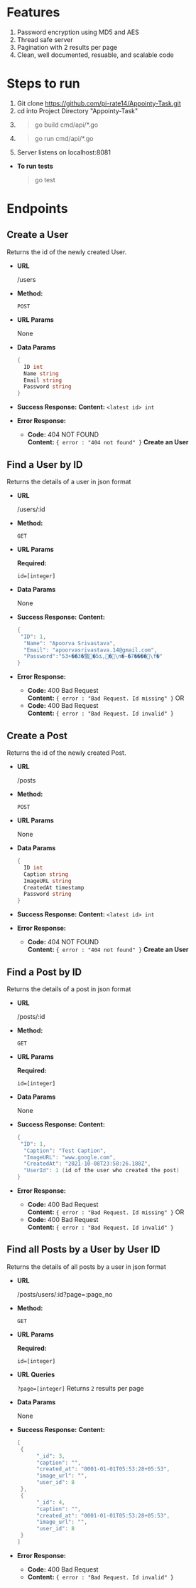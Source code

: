 # Features

1. Password encryption using MD5 and AES
2. Thread safe server
3. Pagination with 2 results per page
4. Clean, well documented, resuable, and scalable code

# Steps to run

1. Git clone https://github.com/pi-rate14/Appointy-Task.git
2. cd into Project Directory "Appointy-Task"
3. > go build cmd/api/\*.go
4. > go run cmd/api/\*.go
5. Server listens on localhost:8081

- **To run tests**
  > go test

# Endpoints

## **Create a User**

Returns the id of the newly created User.

- **URL**

  /users

- **Method:**

  `POST`

- **URL Params**

  None

- **Data Params**
  ```go
  {
  	ID int
  	Name string
  	Email string
  	Password string
  }
  ```
- **Success Response:**
  **Content:** `<latest id> int`

- **Error Response:**

  - **Code:** 404 NOT FOUND <br />
    **Content:** `{ error : "404 not found" }`
    **Create an User**

## **Find a User by ID**

Returns the details of a user in json format

- **URL**

  /users/:id

- **Method:**

  `GET`

- **URL Params**

  **Required:**

  `id=[integer]`

- **Data Params**

  None

- **Success Response:**
  **Content:**
  ```go
  {
   "ID": 1,
  	"Name": "Apoorva Srivastava",
  	"Email": "apoorvasrivastava.14@gmail.com",
  	"Password":"53+��3�蟼�ݎ5,�\n�~�7����޷\f�"
  }
  ```
- **Error Response:**

  - **Code:** 400 Bad Request <br />
    **Content:** `{ error : "Bad Request. Id missing" }`
    OR
  - **Code:** 400 Bad Request <br />
    **Content:** `{ error : "Bad Request. Id invalid" }`

## **Create a Post**

Returns the id of the newly created Post.

- **URL**

  /posts

- **Method:**

  `POST`

- **URL Params**

  None

- **Data Params**
  ```go
  {
  	ID int
  	Caption string
  	ImageURL string
  	CreatedAt timestamp
  	Password string
  }
  ```
- **Success Response:**
  **Content:** `<latest id> int`

- **Error Response:**

  - **Code:** 404 NOT FOUND <br />
    **Content:** `{ error : "404 not found" }`
    **Create an User**

## **Find a Post by ID**

Returns the details of a post in json format

- **URL**

  /posts/:id

- **Method:**

  `GET`

- **URL Params**

  **Required:**

  `id=[integer]`

- **Data Params**

  None

- **Success Response:**
  **Content:**
  ```go
  {
   "ID": 1,
  	"Caption": "Test Caption",
  	"ImageURL": "www.google.com",
  	"CreatedAt": "2021-10-08T23:58:26.188Z",
  	"UserId": 1 (id of the user who created the post)
  }
  ```
- **Error Response:**

  - **Code:** 400 Bad Request <br />
    **Content:** `{ error : "Bad Request. Id missing" }`
    OR
  - **Code:** 400 Bad Request <br />
    **Content:** `{ error : "Bad Request. Id invalid" }`

## **Find all Posts by a User by User ID**

Returns the details of all posts by a user in json format

- **URL**

  /posts/users/:id?page=:page_no

- **Method:**

  `GET`

- **URL Params**

  **Required:**

  `id=[integer]`

- **URL Queries**

  `?page=[integer]` Returns `2` results per page

- **Data Params**

  None

- **Success Response:**
  **Content:**
  ```go
  [
   {
  	    "_id": 3,
  	    "caption": "",
  	    "created_at": "0001-01-01T05:53:28+05:53",
  	    "image_url": "",
  	    "user_id": 8
   },
   {
  	    "_id": 4,
  	    "caption": "",
  	    "created_at": "0001-01-01T05:53:28+05:53",
  	    "image_url": "",
  	    "user_id": 8
   }
  ]
  ```
- **Error Response:**

  - **Code:** 400 Bad Request
  - **Content:** `{ error : "Bad Request. Id invalid" }`
